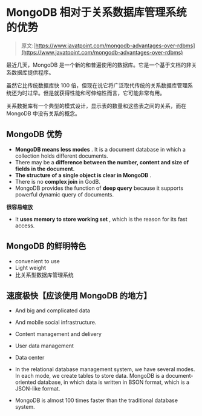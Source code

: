 # MongoDB 相对于关系数据库管理系统的优势

> 原文:[https://www.javatpoint.com/mongodb-advantages-over-rdbms](https://www.javatpoint.com/mongodb-advantages-over-rdbms)

最近几天，MongoDB 是一个新的和普遍使用的数据库。它是一个基于文档的非关系数据库提供程序。

虽然它比传统数据库快 100 倍，但现在说它将广泛取代传统的关系数据库管理系统还为时过早。但是就获得性能和可伸缩性而言，它可能非常有用。

关系数据库有一个典型的模式设计，显示表的数量和这些表之间的关系，而在 MongoDB 中没有关系的概念。

## MongoDB 优势

*   **MongoDB means less modes** . It is a document database in which a collection holds different documents.
*   There may be a **difference between the number, content and size of fields in the document.**
*   **The structure of a single object is clear in MongoDB** .
*   There is no **complex join** in GodB.
*   MongoDB provides the function of **deep query** because it supports powerful dynamic query of documents.

**很容易缩放**

*   It **uses memory to store working set** , which is the reason for its fast access.

## MongoDB 的鲜明特色

*   convenient to use
*   Light weight
*   比关系型数据库管理系统

## 速度极快【应该使用 MongoDB 的地方】

*   And big and complicated data
*   And mobile social infrastructure.
*   Content management and delivery
*   User data management
*   Data center

*   In the relational database management system, we have several modes. In each mode, we create tables to store data. MongoDB is a document-oriented database, in which data is written in BSON format, which is a JSON-like format.
*   MongoDB is almost 100 times faster than the traditional database system.